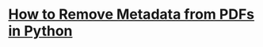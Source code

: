# [How to Remove Metadata from PDFs in Python](https://thepythoncode.com/article/how-to-remove-metadata-from-pdfs-in-python)